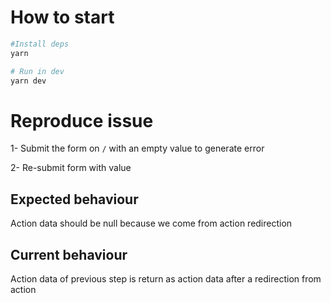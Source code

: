 # How to start

```bash
#Install deps
yarn 

# Run in dev
yarn dev
```

# Reproduce issue

1- Submit the form on `/` with an empty value to generate error

2- Re-submit form with value

## Expected behaviour
Action data should be null because we come from action redirection


## Current behaviour
Action data of previous step is return as action data  after a redirection from action